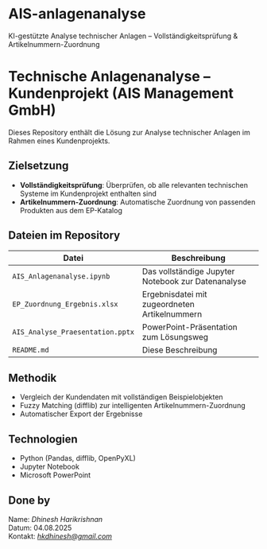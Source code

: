 # AIS-anlagenanalyse
KI-gestützte Analyse technischer Anlagen – Vollständigkeitsprüfung &amp; Artikelnummern-Zuordnung

# Technische Anlagenanalyse – Kundenprojekt (AIS Management GmbH)

Dieses Repository enthält die Lösung zur Analyse technischer Anlagen im Rahmen eines Kundenprojekts.

## Zielsetzung

- **Vollständigkeitsprüfung**: Überprüfen, ob alle relevanten technischen Systeme im Kundenprojekt enthalten sind
- **Artikelnummern-Zuordnung**: Automatische Zuordnung von passenden Produkten aus dem EP-Katalog

## Dateien im Repository

| Datei | Beschreibung |
|-------|--------------|
| `AIS_Anlagenanalyse.ipynb` | Das vollständige Jupyter Notebook zur Datenanalyse |
| `EP_Zuordnung_Ergebnis.xlsx` | Ergebnisdatei mit zugeordneten Artikelnummern |
| `AIS_Analyse_Praesentation.pptx` | PowerPoint-Präsentation zum Lösungsweg |
| `README.md` | Diese Beschreibung |

## Methodik

- Vergleich der Kundendaten mit vollständigen Beispielobjekten
- Fuzzy Matching (difflib) zur intelligenten Artikelnummern-Zuordnung
- Automatischer Export der Ergebnisse

## Technologien

- Python (Pandas, difflib, OpenPyXL)
- Jupyter Notebook
- Microsoft PowerPoint

## Done by

Name: *Dhinesh Harikrishnan*  
Datum: 04.08.2025  
Kontakt: *hkdhinesh@gmail.com*

